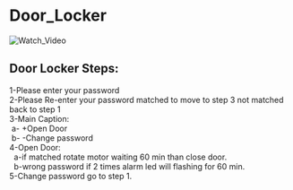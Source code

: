# Door_Locker

![Watch_Video](https://i.imgur.com/y5taztC.png)



<h2>Door Locker Steps:</h2>
1-Please enter your password <br/>
2-Please Re-enter your password matched to move to step 3 not matched back to step 1<br/>
3-Main Caption: <br/>
  &nbsp;a- +Open Door<br/>
 &nbsp;b- -Change password <br/>
4-Open Door:<br/>
 &nbsp; a-if matched rotate motor waiting 60 min than close door.<br/>
&nbsp;  b-wrong password if 2 times alarm led will flashing for 60 min.<br/>
5-Change password go to step 1.
  
